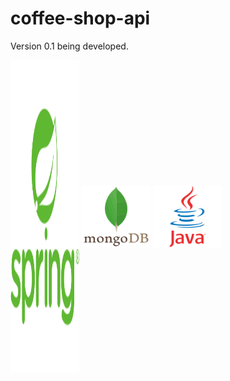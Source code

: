 # coffee-shop-api

Version 0.1 being developed. <br>
<div align="left">
  <img align="center" alt="Spring Boot" height="500" width="110" src="https://github.com/devicons/devicon/blob/master/icons/spring/spring-original-wordmark.svg">
  <img align="center" alt="MongoDB" height="100" width="110" src="https://github.com/devicons/devicon/blob/master/icons/mongodb/mongodb-original-wordmark.svg">
  <img align="center" alt="MongoDB" height="100" width="110" src="https://github.com/devicons/devicon/blob/master/icons/java/java-original-wordmark.svg">
</div>
